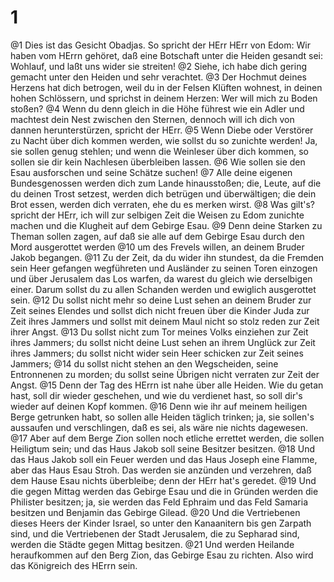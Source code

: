 # 1
@1 Dies ist das Gesicht Obadjas. So spricht der HErr HErr von Edom: Wir haben vom HErrn gehöret, daß eine Botschaft unter die Heiden gesandt sei: Wohlauf, und laßt uns wider sie streiten! @2 Siehe, ich habe dich gering gemacht unter den Heiden und sehr verachtet. @3 Der Hochmut deines Herzens hat dich betrogen, weil du in der Felsen Klüften wohnest, in deinen hohen Schlössern, und sprichst in deinem Herzen: Wer will mich zu Boden stoßen? @4 Wenn du denn gleich in die Höhe führest wie ein Adler und machtest dein Nest zwischen den Sternen, dennoch will ich dich von dannen herunterstürzen, spricht der HErr. @5 Wenn Diebe oder Verstörer zu Nacht über dich kommen werden, wie sollst du so zunichte werden! Ja, sie sollen genug stehlen; und wenn die Weinleser über dich kommen, so sollen sie dir kein Nachlesen überbleiben lassen. @6 Wie sollen sie den Esau ausforschen und seine Schätze suchen! @7 Alle deine eigenen Bundesgenossen werden dich zum Lande hinausstoßen; die, Leute, auf die du deinen Trost setzest, werden dich betrügen und überwältigen; die dein Brot essen, werden dich verraten, ehe du es merken wirst. @8 Was gilt's? spricht der HErr, ich will zur selbigen Zeit die Weisen zu Edom zunichte machen und die Klugheit auf dem Gebirge Esau. @9 Denn deine Starken zu Theman sollen zagen, auf daß sie alle auf dem Gebirge Esau durch den Mord ausgerottet werden @10 um des Frevels willen, an deinem Bruder Jakob begangen. @11 Zu der Zeit, da du wider ihn stundest, da die Fremden sein Heer gefangen wegführeten und Ausländer zu seinen Toren einzogen und über Jerusalem das Los warfen, da warest du gleich wie derselbigen einer. Darum sollst du zu allen Schanden werden und ewiglich ausgerottet sein. @12 Du sollst nicht mehr so deine Lust sehen an deinem Bruder zur Zeit seines Elendes und sollst dich nicht freuen über die Kinder Juda zur Zeit ihres Jammers und sollst mit deinem Maul nicht so stolz reden zur Zeit ihrer Angst. @13 Du sollst nicht zum Tor meines Volks einziehen zur Zeit ihres Jammers; du sollst nicht deine Lust sehen an ihrem Unglück zur Zeit ihres Jammers; du sollst nicht wider sein Heer schicken zur Zeit seines Jammers; @14 du sollst nicht stehen an den Wegscheiden, seine Entronnenen zu morden; du sollst seine Übrigen nicht verraten zur Zeit der Angst. @15 Denn der Tag des HErrn ist nahe über alle Heiden. Wie du getan hast, soll dir wieder geschehen, und wie du verdienet hast, so soll dir's wieder auf deinen Kopf kommen. @16 Denn wie ihr auf meinem heiligen Berge getrunken habt, so sollen alle Heiden täglich trinken; ja, sie sollen's aussaufen und verschlingen, daß es sei, als wäre nie nichts dagewesen. @17 Aber auf dem Berge Zion sollen noch etliche errettet werden, die sollen Heiligtum sein; und das Haus Jakob soll seine Besitzer besitzen. @18 Und das Haus Jakob soll ein Feuer werden und das Haus Joseph eine Flamme, aber das Haus Esau Stroh. Das werden sie anzünden und verzehren, daß dem Hause Esau nichts überbleibe; denn der HErr hat's geredet. @19 Und die gegen Mittag werden das Gebirge Esau und die in Gründen werden die Philister besitzen; ja, sie werden das Feld Ephraim und das Feld Samaria besitzen und Benjamin das Gebirge Gilead. @20 Und die Vertriebenen dieses Heers der Kinder Israel, so unter den Kanaanitern bis gen Zarpath sind, und die Vertriebenen der Stadt Jerusalem, die zu Sepharad sind, werden die Städte gegen Mittag besitzen. @21 Und werden Heilande heraufkommen auf den Berg Zion, das Gebirge Esau zu richten. Also wird das Königreich des HErrn sein.
